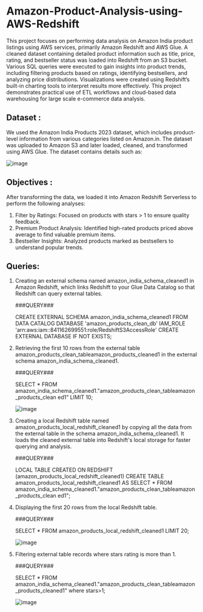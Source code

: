 # Amazon-Product-Analysis-using-AWS-Redshift
This project focuses on performing data analysis on Amazon India product listings using AWS 
services, primarily Amazon Redshift and AWS Glue. A cleaned dataset containing detailed product 
information such as title, price, rating, and bestseller status was loaded into Redshift from an S3 
bucket. Various SQL queries were executed to gain insights into product trends, including filtering 
products based on ratings, identifying bestsellers, and analyzing price distributions. Visualizations 
were created using Redshift’s built-in charting tools to interpret results more effectively. This 
project demonstrates practical use of ETL workflows and cloud-based data warehousing for large
scale e-commerce data analysis.

## Dataset : 
We used the Amazon India Products 2023 dataset, which includes product-level information 
from various categories listed on Amazon.in. The dataset was uploaded to Amazon S3 and later 
loaded, cleaned, and transformed using AWS Glue. The dataset contains details such as: 

![image](https://github.com/user-attachments/assets/052bd14c-c5a9-481e-b66b-0cb9949c1ece)

## Objectives : 
After transforming the data, we loaded it into Amazon Redshift Serverless to perform the 
following analyses: 
1. Filter by Ratings: Focused on products with stars > 1 to ensure quality feedback. 
2. Premium Product Analysis: Identified high-rated products priced above average to find 
valuable premium items. 
3. Bestseller Insights: Analyzed products marked as bestsellers to understand popular trends.

## Queries: 
1. Creating an external schema named amazon_india_schema_cleaned1 in Amazon Redshift, which links Redshift to your Glue Data Catalog so that Redshift can query external tables.
   
   ###QUERY### 

   CREATE EXTERNAL SCHEMA amazon_india_schema_cleaned1 
   FROM DATA CATALOG 
   DATABASE 'amazon_products_clean_db' 
   IAM_ROLE 'arn:aws:iam::841162699551:role/RedshiftS3AccessRole' 
   CREATE EXTERNAL DATABASE IF NOT EXISTS; 


2. Retrieving the first 10 rows from the external table amazon_products_clean_tableamazon_products_cleaned1 in the external schema amazon_india_schema_cleaned1.
   
   ###QUERY###
   
   SELECT * FROM 
   amazon_india_schema_cleaned1."amazon_products_clean_tableamazon_products_clean
   ed1" LIMIT 10;
   
   ![image](https://github.com/user-attachments/assets/b98ad691-ca02-4ef9-8eed-15d7d992b1df)


3. Creating a local Redshift table named amazon_products_local_redshift_cleaned1 by copying all the data from the external table in the schema amazon_india_schema_cleaned1. It loads the cleaned external table into Redshift's local storage for faster querying and analysis.
   
   ###QUERY###
   
   LOCAL TABLE CREATED ON REDSHIFT 
   (amazon_products_local_redshift_cleaned1) 
   CREATE TABLE amazon_products_local_redshift_cleaned1 AS 
   SELECT * FROM 
   amazon_india_schema_cleaned1."amazon_products_clean_tableamazon_products_clean
   ed1";


4. Displaying the first 20 rows from the local Redshift table.
   
   ###QUERY###
   
   SELECT * FROM amazon_products_local_redshift_cleaned1 LIMIT 20;

   ![image](https://github.com/user-attachments/assets/4a453efe-4911-4860-917d-4952dc24347d)


5. Filtering external table records where stars rating is more than 1.
   
   ###QUERY###
   
   SELECT * FROM  amazon_india_schema_cleaned1."amazon_products_clean_tableamazon_products_cleaned1" where stars>1;

   ![image](https://github.com/user-attachments/assets/a4e67e2e-0e98-46e6-bf1f-83cab4e717c2)


 
